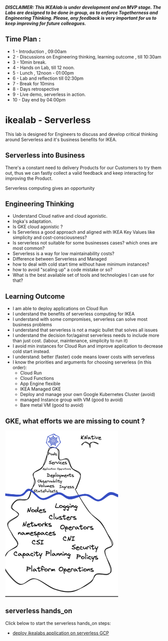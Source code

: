 ***DISCLAIMER: This IKEAlab is under development and on MVP stage. The Labs are designed to be done in group, as to enforce Togetherness and Engineering Thinking. Please, any feedback is very important for us to keep improving for future colleagues.***

## Time Plan : 

* 1 - Introduction , 09:00am
* 2 - Discussions on Engineering thinking, learning outcome , till 10:30am
* 3 - 10min break.
* 4 - Hands on Lab, till 12 noon.
* 5 - Lunch , 12noon - 01:00pm
* 6 - Lab and reflection till 02:30pm
* 7 - Break for 10mins
* 8 - Days retrospective
* 9 - Live demo, serverless in action.
* 10 - Day end by 04:00pm

# ikealab - Serverless

This lab is designed for Engineers to discuss and develop critical thinking around Serverless and it's business benefits for IKEA.

## Serverless into Business

There's a constant need to delivery Products for our Customers to try them out, thus we can fastly collect a valid feedback and keep interacting for improving the Product.

Serverless computing gives an opportunity 

## Engineering Thinking

- Understand Cloud native and cloud agonistic.
- Ingka's adaptation.
- Is GKE cloud agonistic ? 
- Is Serverless a good approach and aligned with IKEA Key Values like simplicity and cost-consciousness?
- Is serverless not suitable for some businesses cases? which ones are most common?
- Serverless is a way for low maintainability costs?
- Difference between Serverless and Managed
- how to deal with cold start time without have minimum instances?
- how to avoid "scaling up" a code mistake or so?
- What is the best available set of tools and technologies I can use for that?


## Learning Outcome

- I am able to deploy applications on Cloud Run
- I understand the benefits of serverless computing for IKEA
- I understand with some compromises, serverless can solve most business problems
- I understand that serverless is not a magic bullet that solves all issues
- I understand the decision for/against serverless needs to include more than just cost. (labour, maintenance, simplicity to run it)
- I avoid min instances for Cloud Run and improve application to decrease cold start instead.
- I understand: better (faster) code means lower costs with serverless
- I know the priorities and arguments for choosing serverless (in this order):
   - Cloud Run
   - Cloud Functions
   - App Engine flexible
   - IKEA Managed GKE
   - Deploy and manage your own Google Kubernetes Cluster (avoid)
   - managed Instance group with VM  (good to avoid)
   - Bare metal VM  (good to avoid)

## GKE, what efforts we are missing to count ? 
![Making production grade GKE](./hands_on/media/GKE_Actual_effort.png)


## serverless hands_on

Click below to start the serverless hands_on steps:

- [deploy ikealabs application on serverless GCP](./hands_on/ikealabs_steps_using_serverless_gcp.md)

